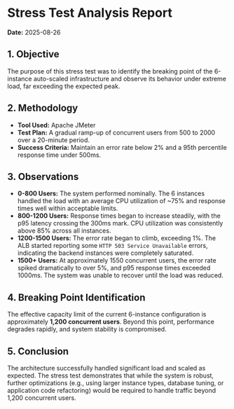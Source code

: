 # Stress Test Analysis Report

**Date:** 2025-08-26

## 1. Objective

The purpose of this stress test was to identify the breaking point of the 6-instance auto-scaled infrastructure and observe its behavior under extreme load, far exceeding the expected peak.

## 2. Methodology

- **Tool Used:** Apache JMeter
- **Test Plan:** A gradual ramp-up of concurrent users from 500 to 2000 over a 20-minute period.
- **Success Criteria:** Maintain an error rate below 2% and a 95th percentile response time under 500ms.

## 3. Observations

- **0-800 Users:** The system performed nominally. The 6 instances handled the load with an average CPU utilization of ~75% and response times well within acceptable limits.
- **800-1200 Users:** Response times began to increase steadily, with the p95 latency crossing the 300ms mark. CPU utilization was consistently above 85% across all instances.
- **1200-1500 Users:** The error rate began to climb, exceeding 1%. The ALB started reporting some `HTTP 503 Service Unavailable` errors, indicating the backend instances were completely saturated.
- **1500+ Users:** At approximately 1550 concurrent users, the error rate spiked dramatically to over 5%, and p95 response times exceeded 1000ms. The system was unable to recover until the load was reduced.

## 4. Breaking Point Identification

The effective capacity limit of the current 6-instance configuration is approximately **1,200 concurrent users**. Beyond this point, performance degrades rapidly, and system stability is compromised.

## 5. Conclusion

The architecture successfully handled significant load and scaled as expected. The stress test demonstrates that while the system is robust, further optimizations (e.g., using larger instance types, database tuning, or application code refactoring) would be required to handle traffic beyond 1,200 concurrent users.

